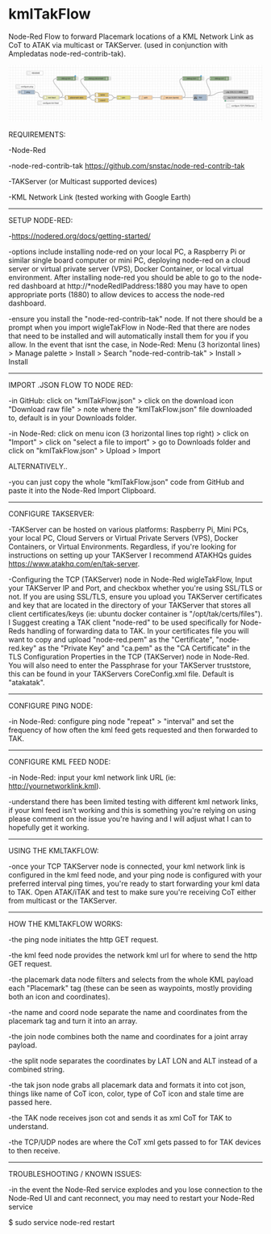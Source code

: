 # kmlTakFlow
Node-Red Flow to forward Placemark locations of a KML Network Link as CoT to ATAK via multicast or TAKServer. (used in conjunction with Ampledatas node-red-contrib-tak).

![flow](/kmlTakFlow1.png?raw=true "Node Red Flow")


REQUIREMENTS:

-Node-Red

-node-red-contrib-tak https://github.com/snstac/node-red-contrib-tak

-TAKServer (or Multicast supported devices)

-KML Network Link (tested working with Google Earth)

--------------------------------

SETUP NODE-RED:

-https://nodered.org/docs/getting-started/

-options include installing node-red on your local PC, a Raspberry Pi or similar single board computer or mini PC, deploying node-red on a cloud server or virtual private server (VPS), Docker Container, or local virtual environment. After installing node-red you should be able to go to the node-red dashboard at http://*nodeRedIPaddress:1880 you may have to open appropriate ports (1880) to allow devices to access the node-red dashboard.

-ensure you install the "node-red-contrib-tak" node. If not there should be a prompt when you import wigleTakFlow in Node-Red that there are nodes that need to be installed and will automatically install them for you if you allow. In the event that isnt the case, in Node-Red: Menu (3 horizontal lines) > Manage palette > Install > Search "node-red-contrib-tak" > Install > Install

-----------------------------

IMPORT .JSON FLOW TO NODE RED:

-in GitHub: click on "kmlTakFlow.json" > click on the download icon "Download raw file" > note where the "kmlTakFlow.json" file downloaded to, default is in your Downloads folder.

-in Node-Red: click on menu icon (3 horizontal lines top right) > click on "Import" > click on "select a file to import" > go to Downloads folder and click on "kmlTakFlow.json" > Upload > Import

ALTERNATIVELY..

-you can just copy the whole "kmlTakFlow.json" code from GitHub and paste it into the Node-Red Import Clipboard.

-------------------------------

CONFIGURE TAKSERVER:

-TAKServer can be hosted on various platforms: Raspberry Pi, Mini PCs, your local PC, Cloud Servers or Virtual Private Servers (VPS), Docker Containers, or Virtual Environments. Regardless, if you're looking for instructions on setting up your TAKServer I recommend ATAKHQs guides https://www.atakhq.com/en/tak-server.

-Configuring the TCP (TAKServer) node in Node-Red wigleTakFlow, Input your TAKServer IP and Port, and checkbox whether you're using SSL/TLS or not. If you are using SSL/TLS, ensure you upload you TAKServer certificates and key that are located in the directory of your TAKServer that stores all client certificates/keys (ie: ubuntu docker container is "/opt/tak/certs/files"). I Suggest creating a TAK client "node-red" to be used specifically for Node-Reds handling of forwarding data to TAK. In your certificates file you will want to copy and upload "node-red.pem" as the "Certificate", "node-red.key" as the "Private Key" and "ca.pem" as the "CA Certificate" in the TLS Configuration Properties in the TCP (TAKServer) node in Node-Red. You will also need to enter the Passphrase for your TAKServer truststore, this can be found in your TAKServers CoreConfig.xml file. Default is "atakatak".

----------------------------------

CONFIGURE PING NODE:

-in Node-Red: configure ping node "repeat" > "interval" and set the frequency of how often the kml feed gets requested and then forwarded to TAK.

-----------------------------------

CONFIGURE KML FEED NODE:

-in Node-Red: input your kml network link URL (ie: http://yournetworklink.kml).

-understand there has been limited testing with different kml network links, if your kml feed isn't working and this is something you're relying on using please comment on the issue you're having and I will adjust what I can to hopefully get it working.

-----------------------------------

USING THE KMLTAKFLOW:

-once your TCP TAKServer node is connected, your kml network link is configured in the kml feed node, and your ping node is configured with your preferred interval ping times, you're ready to start forwarding your kml data to TAK. Open ATAK/iTAK and test to make sure you're receiving CoT either from multicast or the TAKServer.


------------------------------------

HOW THE KMLTAKFLOW WORKS:

-the ping node initiates the http GET request.

-the kml feed node provides the network kml url for where to send the http GET request.

-the placemark data node filters and selects from the whole KML payload each "Placemark" tag (these can be seen as waypoints, mostly providing both an icon and coordinates).

-the name and coord node separate the name and coordinates from the placemark tag and turn it into an array.

-the join node combines both the name and coordinates for a joint array payload.

-the split node separates the coordinates by LAT LON and ALT instead of a combined string.

-the tak json node grabs all placemark data and formats it into cot json, things like name of CoT icon, color, type of CoT icon and stale time are passed here.

-the TAK node receives json cot and sends it as xml CoT for TAK to understand.

-the TCP/UDP nodes are where the CoT xml gets passed to for TAK devices to then receive. 

------------------------------------------

TROUBLESHOOTING / KNOWN ISSUES:

-in the event the Node-Red service explodes and you lose connection to the Node-Red UI and cant reconnect, you may need to restart your Node-Red service

$ sudo service node-red restart
